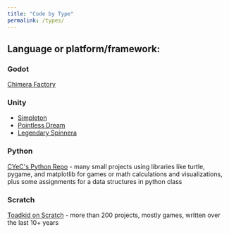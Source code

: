 ```yaml
---
title: "Code by Type"
permalink: /types/
---
```


## Language or platform/framework:

### Godot
[Chimera Factory](https://yyekko.itch.io/chimera-factory)

### Unity
 - [Simpleton](https://yyekko.itch.io/simpleton)
 - [Pointless Dream](https://yyekko.itch.io/pointless-dream)
 - [Legendary Spinnera](https://yyekko.itch.io/legendary-spinnera)

### Python
[CYeC's Python Repo](https://github.com/cyec2025/cyec_python) - many small projects using libraries like turtle, pygame, and matplotlib for games or math calculations and visualizations, plus some assignments for a data structures in python class

### Scratch
[Toadkid on Scratch](https://scratch.mit.edu/users/Toadkid/) - more than 200 projects, mostly games, written over the last 10+ years

